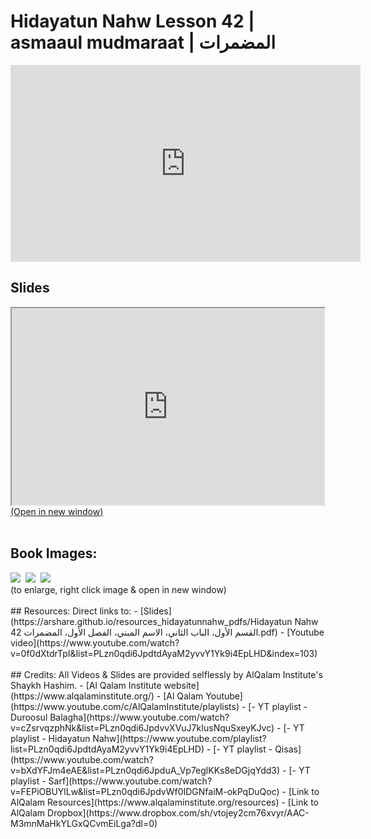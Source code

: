 # Hidayatun Nahw Lesson 42 | asmaaul mudmaraat | المضمرات

<iframe width="560" height="315" src="https://www.youtube-nocookie.com/embed/0f0dXtdrTpI?start=0" frameborder="0" allow="accelerometer; autoplay; encrypted-media; gyroscope; picture-in-picture" allowfullscreen="allowfullscreen"></iframe><BR>

<h2>Slides</h2>
<div>
    <object
    data='https://arshare.github.io/resources_hidayatunnahw_pdfs/Hidayatun Nahw 42 القسم الأول، الباب الثاني، الاسم المبني، الفصل الأول، المضمرات.pdf'
    type="application/pdf"
    width="560"
    height="315"
    >
    <iframe
        src='https://arshare.github.io/resources_hidayatunnahw_pdfs/Hidayatun Nahw 42 القسم الأول، الباب الثاني، الاسم المبني، الفصل الأول، المضمرات.pdf'
        width="500"
        height="315"
    >
    <p>This browser does not support PDF!</p>
    </iframe>
    </object>
</div>
<A HREF='https://arshare.github.io/resources_hidayatunnahw_pdfs/Hidayatun Nahw 42 القسم الأول، الباب الثاني، الاسم المبني، الفصل الأول، المضمرات.pdf' target=_>(Open in new window)</A>
<BR><BR>
<H2>Book Images:</H2>
<IMG SRC='https://arshare.github.io/resources_hidayatunnahw_book_images/058.png' class=bookpage style="max-width: 30%;">&nbsp;&nbsp;<IMG SRC='https://arshare.github.io/resources_hidayatunnahw_book_images/059.png' class=bookpage style="max-width: 30%;">&nbsp;&nbsp;<IMG SRC='https://arshare.github.io/resources_hidayatunnahw_book_images/060.png' class=bookpage style="max-width: 30%;">&nbsp;&nbsp;<BR>(to enlarge, right click image & open in new window)<BR><BR>
## Resources:
Direct links to:
- [Slides](https://arshare.github.io/resources_hidayatunnahw_pdfs/Hidayatun Nahw 42 القسم الأول، الباب الثاني، الاسم المبني، الفصل الأول، المضمرات.pdf)
- [Youtube video](https://www.youtube.com/watch?v=0f0dXtdrTpI&list=PLzn0qdi6JpdtdAyaM2yvvY1Yk9i4EpLHD&index=103)
<BR><BR>
## Credits:
All Videos & Slides are provided selflessly by AlQalam Institute's Shaykh Hashim.
- [Al Qalam Institute website](https://www.alqalaminstitute.org/)
- [Al Qalam Youtube](https://www.youtube.com/c/AlQalamInstitute/playlists)
- [- YT playlist - Duroosul Balagha](https://www.youtube.com/watch?v=cZsrvqzphNk&list=PLzn0qdi6JpdvvXVuJ7kIusNquSxeyKJvc)
- [- YT playlist - Hidayatun Nahw](https://www.youtube.com/playlist?list=PLzn0qdi6JpdtdAyaM2yvvY1Yk9i4EpLHD)
- [- YT playlist - Qisas](https://www.youtube.com/watch?v=bXdYFJm4eAE&list=PLzn0qdi6JpduA_Vp7eglKKs8eDGjqYdd3)
- [- YT playlist - Sarf](https://www.youtube.com/watch?v=FEPiOBUYlLw&list=PLzn0qdi6JpdvWf0IDGNfaiM-okPqDuQoc)
- [Link to AlQalam Resources](https://www.alqalaminstitute.org/resources)
- [Link to AlQalam Dropbox](https://www.dropbox.com/sh/vtojey2cm76xvyr/AAC-M3mnMaHkYLGxQCvmEiLga?dl=0)

